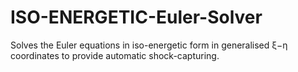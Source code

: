 # ISO-ENERGETIC-Euler-Solver
Solves the Euler equations in iso-energetic form in generalised ξ−η coordinates to provide automatic shock-capturing.
